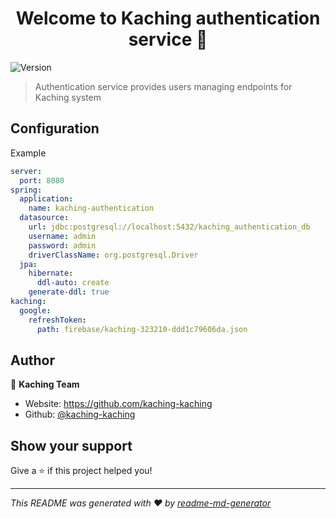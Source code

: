 <h1 align="center">Welcome to Kaching authentication service 👋</h1>
<p>
  <img alt="Version" src="https://img.shields.io/badge/version-0.0.1-blue.svg?cacheSeconds=2592000" />
</p>

> Authentication service provides users managing endpoints for Kaching system

## Configuration
Example
```yaml
server:
  port: 8080
spring:
  application:
    name: kaching-authentication
  datasource:
    url: jdbc:postgresql://localhost:5432/kaching_authentication_db
    username: admin
    password: admin
    driverClassName: org.postgresql.Driver
  jpa:
    hibernate:
      ddl-auto: create
    generate-ddl: true
kaching:
  google:
    refreshToken:
      path: firebase/kaching-323210-ddd1c79606da.json
```

## Author

👤 **Kaching Team**

* Website: https://github.com/kaching-kaching
* Github: [@kaching-kaching](https://github.com/kaching-kaching)

## Show your support

Give a ⭐️ if this project helped you!

***
_This README was generated with ❤️ by [readme-md-generator](https://github.com/kefranabg/readme-md-generator)_